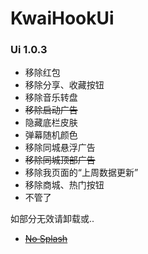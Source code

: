 # KwaiHookUi

### Ui 1.0.3

- 移除红包
- 移除分享、收藏按钮
- 移除音乐转盘
- ~~移除启动广告~~
- 隐藏底栏皮肤
- 弹幕随机颜色
- 移除同城悬浮广告
- ~~移除同城顶部广告~~
- 移除我页面的“上周数据更新”
- 移除商城、热门按钮
- 不管了

如部分无效请卸载或..

- ~~[No Splash](https://github.com/H7ang0/KuaishouNoAds)~~